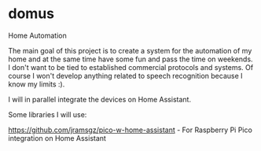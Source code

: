 # domus
Home Automation 

The main goal of this project is to create a system for the automation of my home and at the same time have some fun and pass the time on weekends.
I don't want to be tied to established commercial protocols and systems. Of course I won't develop anything related to speech recognition because I know my limits :). 

I will in parallel integrate the devices on Home Assistant.

Some libraries I will use: 

https://github.com/jramsgz/pico-w-home-assistant - For Raspberry Pi Pico integration on Home Assistant
